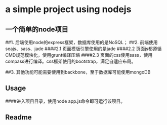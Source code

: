 # a simple project using nodejs
## 一个简单的node项目

##1. 后端使用node的express框架，数据库使用的是NoSQL；
##2. 前端使用seajs、sass、jade
####2.1 页面模版引擎使用的是jade
####2.2 页面js都遵循CMD规范模块化，使用grunt编译压缩
####2.3 页面的css使用sass，使用compass进行编译。css框架使用的bootstrap，满足自适应布局。

##3. 其他功能可能需要使用到backbone，至于数据库可能使用mongoDB


## Usage

####进入项目目录，使用node app.js命令即可运行该项目。

## Readme